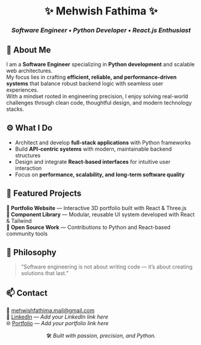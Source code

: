 <!-- ---------------------------- -->
<!--     PROFESSIONAL README      -->
<!-- ---------------------------- -->

<div align="center">

# ✨ **Mehwish Fathima** ✨
### *Software Engineer • Python Developer • React.js Enthusiast*



</div>

## 🧭 About Me
I am a **Software Engineer** specializing in **Python development** and scalable web architectures.  
My focus lies in crafting **efficient, reliable, and performance-driven systems** that balance robust backend logic with seamless user experiences.  
With a mindset rooted in engineering precision, I enjoy solving real-world challenges through clean code, thoughtful design, and modern technology stacks.  



## ⚙️ What I Do
- Architect and develop **full-stack applications** with Python frameworks  
- Build **API-centric systems** with modern, maintainable backend structures  
- Design and integrate **React-based interfaces** for intuitive user interaction  
- Focus on **performance, scalability, and long-term software quality**  



## 🚀 Featured Projects
**🔹 Portfolio Website** — Interactive 3D portfolio built with React & Three.js  
**🔹 Component Library** — Modular, reusable UI system developed with React & Tailwind  
**🔹 Open Source Work** — Contributions to Python and React-based community tools  



## 💼 Philosophy
> “Software engineering is not about writing code — it’s about creating solutions that last.”  



## 📫 Contact
📧 [mehwishfathima.mail@gmail.com](mailto:mehwishfathima.mail@gmail.com)  
💼 [LinkedIn](#) — *Add your LinkedIn link here*  
🌐 [Portfolio](#) — *Add your portfolio link here*  



<div align="center">

🛠️ *Built with passion, precision, and Python.*

</div>
